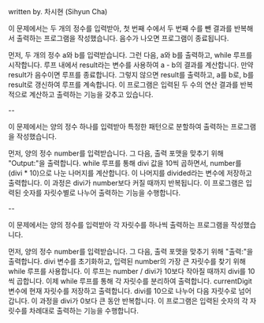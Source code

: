 written by. 차시현 (Sihyun Cha)


이 문제에서는 두 개의 정수를 입력받아, 첫 번째 수에서 두 번째 수를 뺀 결과를 반복해서 출력하는 프로그램을 작성했습니다. 음수가 나오면 프로그램이 종료됩니다.

먼저, 두 개의 정수 a와 b를 입력받습니다.
그런 다음, a와 b를 출력하고, while 루프를 시작합니다.
루프 내에서 result라는 변수를 사용하여 a - b의 결과를 계산합니다.
만약 result가 음수이면 루프를 종료합니다.
그렇지 않으면 result를 출력하고, a를 b로, b를 result로 갱신하여 루프를 계속합니다.
이 프로그램은 입력된 두 수의 연산 결과를 반복적으로 계산하고 출력하는 기능을 갖추고 있습니다.

--

이 문제에서는 양의 정수 하나를 입력받아 특정한 패턴으로 분할하여 출력하는 프로그램을 작성했습니다.

먼저, 양의 정수 number를 입력받습니다.
그 다음, 출력 포맷을 맞추기 위해 "Output:"을 출력합니다.
while 루프를 통해 divi 값을 10씩 곱하면서, number를 (divi * 10)으로 나눈 나머지를 계산합니다.
이 나머지를 divided라는 변수에 저장하고 출력합니다.
이 과정은 divi가 number보다 커질 때까지 반복됩니다.
이 프로그램은 입력된 숫자를 자릿수별로 나누어 출력하는 기능을 수행합니다.

--

이 문제에서는 양의 정수를 입력받아 각 자릿수를 하나씩 출력하는 프로그램을 작성했습니다.

먼저, 양의 정수 number를 입력받습니다.
그 다음, 출력 포맷을 맞추기 위해 "출력:"을 출력합니다.
divi 변수를 초기화하고, 입력된 number의 가장 큰 자릿수를 찾기 위해 while 루프를 사용합니다. 이 루프는 number / divi가 10보다 작아질 때까지 divi를 10씩 곱합니다.
이제 while 루프를 통해 각 자릿수를 분리하여 출력합니다. currentDigit 변수에 현재 자릿수를 저장하고 출력합니다.
divi를 10으로 나누어 다음 자릿수로 넘어갑니다.
이 과정을 divi가 0보다 큰 동안 반복합니다.
이 프로그램은 입력된 숫자의 각 자릿수를 차례대로 출력하는 기능을 수행합니다.
